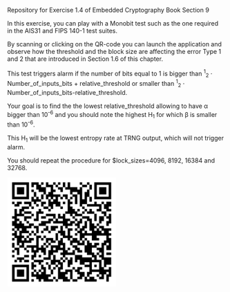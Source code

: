 Repository for Exercise 1.4 of Embedded Cryptography Book Section 9

In this exercise, you can play with a Monobit test such as the one required in the AIS31 and FIPS 140-1 test suites. 

By scanning or clicking on the QR-code you can launch the application and observe how the threshold and the block size are affecting the error Type 1 and 2 that are introduced in Section 1.6 of this chapter.

<p>This test triggers alarm if the number of bits equal to 1 is bigger than <sup>1</sup><sub>2</sub> &#x22C5 Number_of_inputs_bits + relative_threshold or smaller than <sup>1</sup><sub>2</sub> &#x22C5 Number_of_inputs_bits-relative_threshold.</p>


<p>Your goal is to find the the lowest relative_threshold allowing to have &#x3B1 bigger than 10<sup>-6</sup> and you should note the highest H<sub>1</sub> for which &#x3B2 is smaller than 10<sup>-6</sup>.</p>
  
<p>This H<sub>1</sub> will be the lowest entropy rate at TRNG output, which will not trigger alarm.</p>
<p>You should repeat the procedure for $lock_sizes=4096, 8192, 16384 and 32768.</p>



<p><a href="https://mybinder.org/v2/gh/patrickhaddadteaching/TRNG_ex4/main?urlpath=voila%2Frender%2FTRNG_ex4_nb.ipynb" target="_blank" rel="noopener noreferrer">  <img src="ex4.png" width="50%" height="50%"></a></p>
